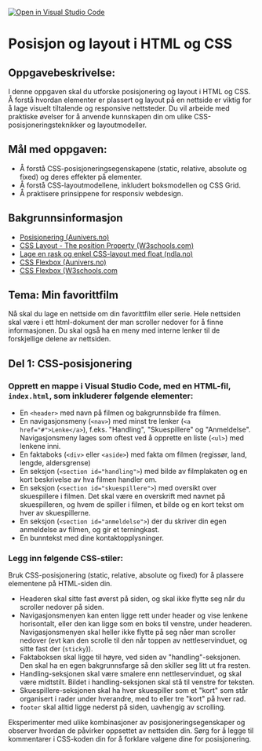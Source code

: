 [![Open in Visual Studio Code](https://classroom.github.com/assets/open-in-vscode-718a45dd9cf7e7f842a935f5ebbe5719a5e09af4491e668f4dbf3b35d5cca122.svg)](https://classroom.github.com/online_ide?assignment_repo_id=11938796&assignment_repo_type=AssignmentRepo)
# Posisjon og layout i HTML og CSS

## Oppgavebeskrivelse:

I denne oppgaven skal du utforske posisjonering og layout i HTML og CSS. Å forstå hvordan elementer er plassert og layout på en nettside er viktig for å lage visuelt tiltalende og responsive nettsteder. Du vil arbeide med praktiske øvelser for å anvende kunnskapen din om ulike CSS-posisjoneringsteknikker og layoutmodeller.

## Mål med oppgaven:

- Å forstå CSS-posisjoneringsegenskapene (static, relative, absolute og fixed) og deres effekter på elementer.
- Å forstå CSS-layoutmodellene, inkludert boksmodellen og CSS Grid.
- Å praktisere prinsippene for responsiv webdesign.

## Bakgrunnsinformasjon
- [Posisjonering (Aunivers.no)](https://innhold.aunivers.no/fagpakker/realfag/informasjonsteknologi-1-2/it-1/2-nettsider-med-html-og-css/2e-posisjonering-og-css-flexbox/posisjonering)
- [CSS Layout - The position Property (W3schools.com)](https://www.w3schools.com/css/css_positioning.asp)
- [Lage en rask og enkel CSS-layout med float (ndla.no)](https://ndla.no/subject:1:1352b19e-e706-4480-a728-c6b0a57ba8ae/topic:1:f7b88f8c-5f2f-4ea8-bdcf-1bd4811c37b3/topic:1:df9278b0-7252-4a62-a39c-3107d7f319f1/resource:c8e50788-7ef0-4a32-ba89-d882a8e25451)
- [CSS Flexbox (Aunivers.no)](https://innhold.aunivers.no/fagpakker/realfag/informasjonsteknologi-1-2/it-1/2-nettsider-med-html-og-css/2e-posisjonering-og-css-flexbox/css-flexbox)
- [CSS Flexbox (W3schools.com](https://www.w3schools.com/css/css3_flexbox.asp)




## Tema: Min favorittfilm

Nå skal du lage en nettside om din favorittfilm eller serie. Hele nettsiden skal være i ett html-dokument der man scroller nedover for å finne informasjonen. Du skal også ha en meny med interne lenker til de forskjellige delene av nettsiden.

## Del 1: CSS-posisjonering

### Opprett en mappe i Visual Studio Code, med en HTML-fil, `index.html`, som inkluderer følgende elementer:

- En `<header>` med navn på filmen og bakgrunnsbilde fra filmen.
- En navigasjonsmeny (`<nav>`) med minst tre lenker (`<a href="#">Lenke</a>`), f.eks. "Handling", "Skuespillere" og "Anmeldelse". Navigasjonsmeny lages som oftest ved å opprette en liste (`<ul>`) med lenkene inni.
- En faktaboks (`<div>` eller `<aside>`) med fakta om filmen (regissør, land, lengde, aldersgrense)
- En seksjon (`<section id="handling">`) med bilde av filmplakaten og en kort beskrivelse av hva filmen handler om.
- En seksjon (`<section id="skuespillere">`) med oversikt over skuespillere i filmen. Det skal være en overskrift med navnet på skuespilleren, og hvem de spiller i filmen, et bilde og en kort tekst om hver av skuespillerne.
- En seksjon (`<section id="anmeldelse">`) der du skriver din egen anmeldelse av filmen, og gir et terningkast.
- En bunntekst med dine kontaktopplysninger.

### Legg inn følgende CSS-stiler:

Bruk CSS-posisjonering (static, relative, absolute og fixed) for å plassere elementene på HTML-siden din.
- Headeren skal sitte fast øverst på siden, og skal ikke flytte seg når du scroller nedover på siden.
- Navigasjonsmenyen kan enten ligge rett under header og vise lenkene horisontalt, eller den kan ligge som en boks til venstre, under headeren. Navigasjonsmenyen skal heller ikke flytte på seg nåer man scroller nedover (evt kan den scrolle til den når toppen av nettleservinduet, og sitte fast der (`sticky`)).
- Faktaboksen skal ligge til høyre, ved siden av "handling"-seksjonen. Den skal ha en egen bakgrunnsfarge så den skiller seg litt ut fra resten.
- Handling-seksjonen skal være smalere enn nettleservinduet, og skal være midtstilt. Bildet i handling-seksjonen skal stå til venstre for teksten.
- Skuespillere-seksjonen skal ha hver skuespiller som et "kort" som står organisert i rader under hverandre, med to eller tre "kort" på hver rad.
- `footer` skal alltid ligge nederst på siden, uavhengig av scrolling. 


Eksperimenter med ulike kombinasjoner av posisjoneringsegenskaper og observer hvordan de påvirker oppsettet av nettsiden din.
Sørg for å legge til kommentarer i CSS-koden din for å forklare valgene dine for posisjonering.
